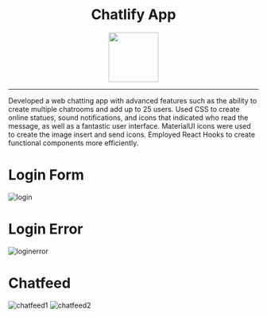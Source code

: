 <h1 align="center">Chatlify App</h1>
<p align="center">
   <a href="https://chatliffy.netlify.app/"><img src="https://user-images.githubusercontent.com/87496634/126423201-d2f0afa0-d0db-4050-9379-05c9251d943f.png" width="100"></img></a>
</p>


------
Developed a web chatting app with advanced features such as the ability to create multiple chatrooms and add up to 25 users. Used  CSS to create online statues, sound  notifications, and icons that indicated who read the message, as well as a fantastic user interface. MaterialUI icons were used to create the image insert and send icons. Employed React Hooks to create functional components more efficiently.

# Login Form
![login](https://user-images.githubusercontent.com/87496634/126426272-aebbcca9-7fd9-4eb2-977d-a30b922dceff.PNG)

# Login Error
![loginerror](https://user-images.githubusercontent.com/87496634/126426269-65abe7ff-15f0-4e42-a4b8-e870d04b2004.PNG)

# Chatfeed 
![chatfeed1](https://user-images.githubusercontent.com/87496634/126426274-535edfcf-c2e4-452a-9673-d1b658f5d156.PNG)
![chatfeed2](https://user-images.githubusercontent.com/87496634/126426273-1692d93f-b7e4-48c1-aad9-e22d51dd9449.PNG)

